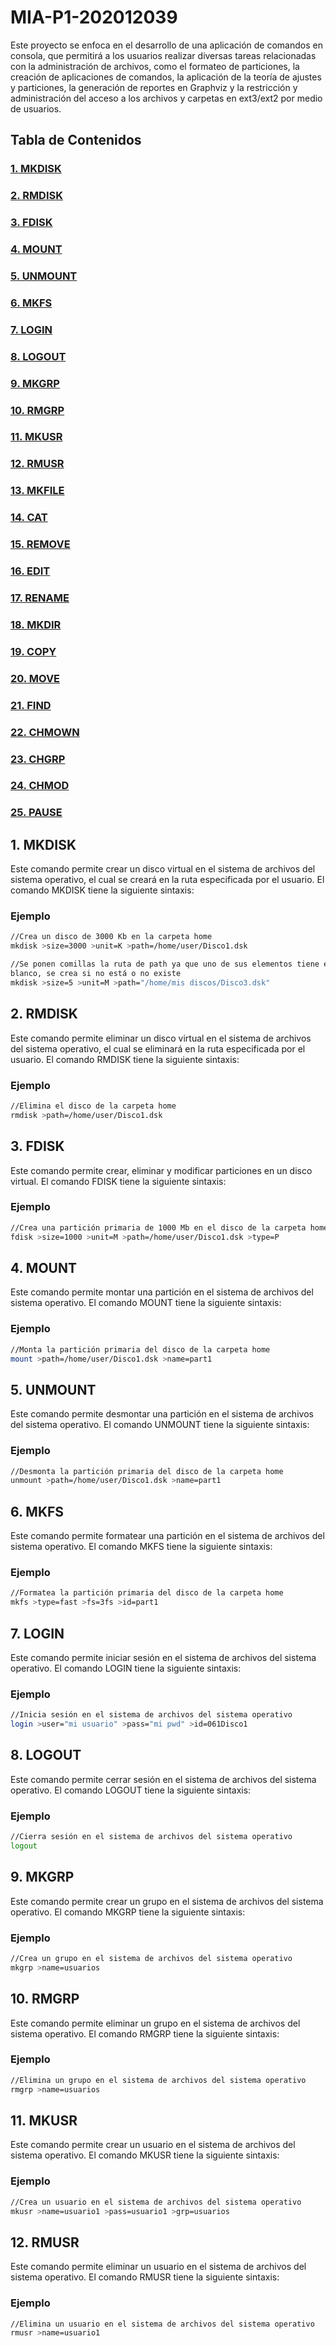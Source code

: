 # MIA-P1-202012039

Este proyecto se enfoca en el desarrollo de una aplicación de comandos en consola, que permitirá a los usuarios realizar diversas tareas relacionadas con la administración de archivos, como el formateo de particiones, la creación de aplicaciones de comandos, la aplicación de la teoría de ajustes y particiones, la generación de reportes en Graphviz y la restricción y administración del acceso a los archivos y carpetas en ext3/ext2 por medio de usuarios.

## Tabla de Contenidos
### [1. MKDISK](#1-mkdisk-1)
### [2. RMDISK](#2-rmdisk-1)
### [3. FDISK](#3-fdisk-1)
### [4. MOUNT](#4-mount-1)
### [5. UNMOUNT](#5-unmount-1)
### [6. MKFS](#6-mkfs-1)
### [7. LOGIN](#7-login-1)
### [8. LOGOUT](#8-logout-1)
### [9. MKGRP](#9-mkgrp-1)
### [10. RMGRP](#10-rmgrp-1)
### [11. MKUSR](#11-mkusr-1)
### [12. RMUSR](#12-rmusr-1)
### [13. MKFILE](#13-mkfile-1)
### [14. CAT](#14-cat-1)
### [15. REMOVE](#15-remove-1)
### [16. EDIT](#16-edit-1)
### [17. RENAME](#17-rename-1)
### [18. MKDIR](#18-mkdir-1)
### [19. COPY](#19-copy-1)
### [20. MOVE](#20-move-1)
### [21. FIND](#21-find-1)
### [22. CHMOWN](#22-chmown-1)
### [23. CHGRP](#23-chgrp-1)
### [24. CHMOD](#24-chmod-1)
### [25. PAUSE](#25-pause-1)

## 1. MKDISK
Este comando permite crear un disco virtual en el sistema de archivos del sistema operativo, el cual se creará en la ruta especificada por el usuario. El comando MKDISK tiene la siguiente sintaxis:

### Ejemplo
```bash
//Crea un disco de 3000 Kb en la carpeta home
mkdisk >size=3000 >unit=K >path=/home/user/Disco1.dsk

//Se ponen comillas la ruta de path ya que uno de sus elementos tiene espacios en
blanco, se crea si no está o no existe
mkdisk >size=5 >unit=M >path="/home/mis discos/Disco3.dsk"
```
## 2. RMDISK
Este comando permite eliminar un disco virtual en el sistema de archivos del sistema operativo, el cual se eliminará en la ruta especificada por el usuario. El comando RMDISK tiene la siguiente sintaxis:

### Ejemplo
```bash
//Elimina el disco de la carpeta home
rmdisk >path=/home/user/Disco1.dsk
```

## 3. FDISK
Este comando permite crear, eliminar y modificar particiones en un disco virtual. El comando FDISK tiene la siguiente sintaxis:

### Ejemplo
```bash
//Crea una partición primaria de 1000 Mb en el disco de la carpeta home
fdisk >size=1000 >unit=M >path=/home/user/Disco1.dsk >type=P
```

## 4. MOUNT
Este comando permite montar una partición en el sistema de archivos del sistema operativo. El comando MOUNT tiene la siguiente sintaxis:

### Ejemplo
```bash
//Monta la partición primaria del disco de la carpeta home
mount >path=/home/user/Disco1.dsk >name=part1
```

## 5. UNMOUNT
Este comando permite desmontar una partición en el sistema de archivos del sistema operativo. El comando UNMOUNT tiene la siguiente sintaxis:

### Ejemplo
```bash
//Desmonta la partición primaria del disco de la carpeta home
unmount >path=/home/user/Disco1.dsk >name=part1
```

## 6. MKFS
Este comando permite formatear una partición en el sistema de archivos del sistema operativo. El comando MKFS tiene la siguiente sintaxis:

### Ejemplo
```bash
//Formatea la partición primaria del disco de la carpeta home
mkfs >type=fast >fs=3fs >id=part1
```

## 7. LOGIN
Este comando permite iniciar sesión en el sistema de archivos del sistema operativo. El comando LOGIN tiene la siguiente sintaxis:

### Ejemplo
```bash
//Inicia sesión en el sistema de archivos del sistema operativo
login >user="mi usuario" >pass="mi pwd" >id=061Disco1
```

## 8. LOGOUT
Este comando permite cerrar sesión en el sistema de archivos del sistema operativo. El comando LOGOUT tiene la siguiente sintaxis:

### Ejemplo
```bash
//Cierra sesión en el sistema de archivos del sistema operativo
logout
```

## 9. MKGRP
Este comando permite crear un grupo en el sistema de archivos del sistema operativo. El comando MKGRP tiene la siguiente sintaxis:

### Ejemplo
```bash
//Crea un grupo en el sistema de archivos del sistema operativo
mkgrp >name=usuarios
```

## 10. RMGRP
Este comando permite eliminar un grupo en el sistema de archivos del sistema operativo. El comando RMGRP tiene la siguiente sintaxis:

### Ejemplo
```bash
//Elimina un grupo en el sistema de archivos del sistema operativo
rmgrp >name=usuarios
```

## 11. MKUSR
Este comando permite crear un usuario en el sistema de archivos del sistema operativo. El comando MKUSR tiene la siguiente sintaxis:

### Ejemplo
```bash
//Crea un usuario en el sistema de archivos del sistema operativo
mkusr >name=usuario1 >pass=usuario1 >grp=usuarios
```

## 12. RMUSR
Este comando permite eliminar un usuario en el sistema de archivos del sistema operativo. El comando RMUSR tiene la siguiente sintaxis:

### Ejemplo
```bash
//Elimina un usuario en el sistema de archivos del sistema operativo
rmusr >name=usuario1
```





